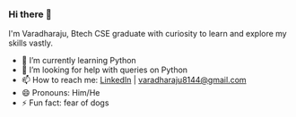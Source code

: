 ### Hi there 👋

<!--
**varadharaju03/varadharaju03** is a ✨ _special_ ✨ repository because its `README.md` (this file) appears on your GitHub profile.

Here are some ideas to get you started:

- 🔭 I’m currently working on ...
- 🌱 I’m currently learning ...
- 👯 I’m looking to collaborate on ...
- 🤔 I’m looking for help with ...
- 💬 Ask me about ...
- 📫 How to reach me: ...
- 😄 Pronouns: ...
- ⚡ Fun fact: ...
-->
I'm Varadharaju, Btech CSE graduate with curiosity to learn and explore my skills vastly.

- 🌱 I’m currently learning Python
- 🤔 I’m looking for help with queries on Python
- 📫 How to reach me: [LinkedIn](https://www.linkedin.com/in/varadharaju) | varadharaju8144@gmail.com
- 😄 Pronouns: Him/He
- ⚡ Fun fact: fear of dogs

